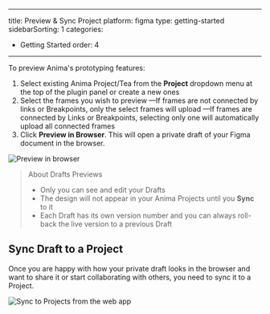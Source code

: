 
---
title: Preview & Sync Project
platform: figma
type: getting-started
sidebarSorting: 1
categories: 
- Getting Started
order: 4
---
To preview Anima's prototyping features:

1. Select existing Anima Project/Tea  from the **Project** dropdown menu at the top of the plugin panel or create a new ones
2. Select the frames you wish to preview
—If frames are not connected by links or Breakpoints, only the select frames will upload
—If frames are connected by Links or Breakpoints, selecting only one will automatically upload all connected frames
3. Click **Preview in Browser**. This will open a private draft of your Figma document in the browser.

![Preview in browser](https://p46.f4.n0.cdn.getcloudapp.com/items/d5uWWDw1/Gettings%20Started%3APreview%402x.png?v=05f42b9b3ae5af1b615d468f74b10f54 "Preview Figma design in the browser")

> About Drafts Previews
>
> - Only you can see and edit your Drafts 
> - The design will not appear in your Anima Projects until you **Sync** to it
> - Each Draft has its own version number and you can always roll-back the live version to a previous Draft



## Sync Draft to a Project

Once you are happy with how your private draft looks in the browser and want to share it or start collaborating with others, you need to sync it to a Project.

![Sync to  Projects from the web app](https://p46.f4.n0.cdn.getcloudapp.com/items/04uYqnEb/Sync%20to%20Project%402x.png?v=d34385058e49b2c0fcaf9aa5f6189836 "Sync design to Project")
